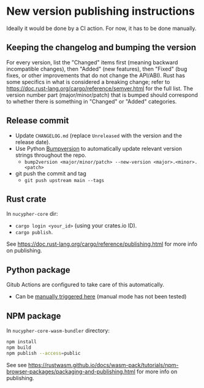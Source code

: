 # New version publishing instructions

Ideally it would be done by a CI action.
For now, it has to be done manually.


## Keeping the changelog and bumping the version

For every version, list the "Changed" items first (meaning backward incompatible changes), then "Added" (new features), then "Fixed" (bug fixes, or other improvements that do not change the API/ABI).
Rust has some specifics in what is considered a breaking change; refer to https://doc.rust-lang.org/cargo/reference/semver.html for the full list.
The version number part (major/minor/patch) that is bumped should correspond to whether there is something in "Changed" or "Added" categories.


## Release commit

- Update `CHANGELOG.md` (replace `Unreleased` with the version and the release date).
- Use Python [Bumpversion](https://github.com/c4urself/bump2version/) to automatically update relevant version strings throughout the repo.
  - `bump2version <major/minor/patch> --new-version <major>.<minor>.<patch>`
- git push the commit and tag
  - `git push upstream main --tags`



## Rust crate

In `nucypher-core` dir:

- `cargo login <your_id>` (using your crates.io ID).
- `cargo publish`.

See https://doc.rust-lang.org/cargo/reference/publishing.html for more info on publishing.


## Python package

Gitub Actions are configured to take care of this automatically.
- Can be [manually triggered here](https://github.com/nucypher/rust-umbral/actions/workflows/wheels.yml) (manual mode has not been tested)

## NPM package

In `nucypher-core-wasm-bundler` directory:

```bash
npm install
npm build
npm publish --access=public
```

See see https://rustwasm.github.io/docs/wasm-pack/tutorials/npm-browser-packages/packaging-and-publishing.html for more info on publishing.
